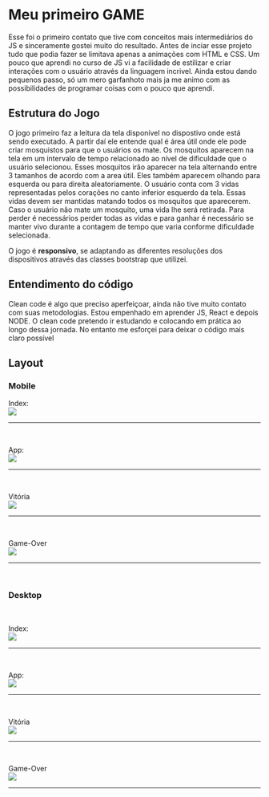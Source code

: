 <h1>
  Meu primeiro GAME
</h1>

<p>Esse foi o primeiro contato que tive com conceitos mais intermediários do JS e sinceramente gostei muito do resultado. Antes de inciar esse projeto tudo que podia fazer se limitava apenas a animações com HTML e CSS. Um pouco que aprendi no curso de JS vi a facilidade de estilizar e criar interações com o usuário através da linguagem incrivel. Ainda estou dando pequenos passo, só um mero garfanhoto mais ja me animo com as possibilidades de programar coisas com o  pouco que aprendi.</p>


<h2> Estrutura do Jogo </h2>

<p> O jogo primeiro faz a leitura da tela disponível no dispostivo onde está sendo executado. A partir daí ele entende qual é área útil onde ele pode criar mosquistos para que o usuários os mate. Os mosquitos aparecem na tela em um intervalo de tempo relacionado ao nível de dificuldade que o usuário selecionou. Esses mosquitos irão aparecer na tela alternando entre 3 tamanhos de acordo com a area útil. Eles também aparecem olhando para esquerda ou para direita aleatoriamente. O usuário conta com 3 vidas representadas pelos corações no canto inferior esquerdo da tela. Essas vidas devem ser mantidas matando todos os mosquitos que aparecerem. Caso o usuário não mate um mosquito, uma vida lhe será retirada. Para perder é necessários perder todas as vidas e para ganhar é necessário se manter vivo durante a contagem de tempo que varia conforme dificuldade selecionada.</p> O jogo é <strong>responsivo</strong>, se adaptando as diferentes resoluções dos dispositivos através das classes bootstrap que utilizei.

<h2>Entendimento do código</h2>

<p>Clean code é algo que preciso aperfeiçoar, ainda não tive muito contato com suas metodologias. Estou empenhado em aprender JS, React e depois NODE. O clean code pretendo ir estudando e colocando em prática ao longo dessa jornada. No entanto me esforçei para deixar o código mais claro possível</p>


<h2>Layout</h2>


<h3>Mobile</h3>

Index:
<br>
<img src="https://github.com/NewZaqueu/Game-Mata-Mosquito/blob/master/imagens/index-mobile.PNG">
<hr><br>

App:
<br>
<img src="https://github.com/NewZaqueu/Game-Mata-Mosquito/blob/master/imagens/game-play-mobile.PNG">
<hr><br>


Vitória
<br>
<img src="https://github.com/NewZaqueu/Game-Mata-Mosquito/blob/master/imagens/vitoria-mobile.PNG">
<hr><br>


Game-Over
<br>
<img src="https://github.com/NewZaqueu/Game-Mata-Mosquito/blob/master/imagens/game-over-mobile.PNG">
<hr><br>

<h3>Desktop</h3>
<br>


Index:
<br>
<img src="https://github.com/NewZaqueu/Game-Mata-Mosquito/blob/master/imagens/index.PNG">
<hr><br>

App:
<br>
<img src="https://github.com/NewZaqueu/Game-Mata-Mosquito/blob/master/imagens/game-play.PNG">
<hr><br>


Vitória
<br>
<img src="https://github.com/NewZaqueu/Game-Mata-Mosquito/blob/master/imagens/vitoria.PNG">
<hr><br>


Game-Over
<br>
<img src="https://github.com/NewZaqueu/Game-Mata-Mosquito/blob/master/imagens/game-over.PNG">
<hr><br>

